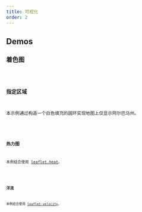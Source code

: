```yaml
---
title: 可视化
order: 2
---
```


## Demos

### 着色图

<code src="./visualizations/basic" />

### 指定区域

本示例通过构造一个白色填充的圆环实现地图上仅显示阿尔巴马州。

<code src="./visualizations/inverting" />

### 热力图

本例结合使用 [leaflet.heat](https://github.com/Leaflet/Leaflet.heat)。

<code src="./visualizations/heat" />

### 洋流

本例结合使用 [leaflet-velocity](https://github.com/onaci/leaflet-velocity)。

<code src="./visualizations/velocity" />
